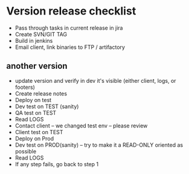 # Version release checklist

- Pass through tasks in current release in jira
- Create SVN/GIT TAG
- Build in jenkins
- Email client, link binaries to FTP / artifactory

## another version

- update version and verify in dev it's visible (either client, logs, or footers)
- Create release notes
- Deploy on test
- Dev test on TEST (sanity)
- QA test on TEST
- Read LOGS
- Contact client – we changed test env – please review
- Client test on TEST
- Deploy on Prod
- Dev test on PROD(sanity) – try to make it a READ-ONLY oriented as possible
- Read LOGS
- If any step fails, go back to step 1
